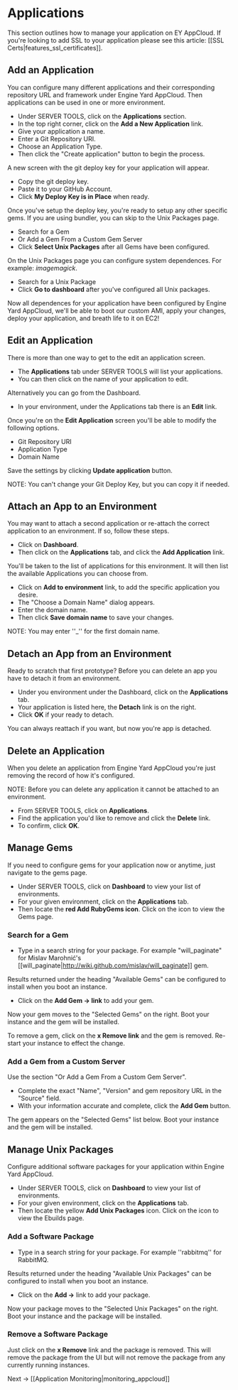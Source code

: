 # Applications

This section outlines how to manage your application on EY AppCloud. If you're looking to add SSL to your application please see this article: [[SSL Certs|features_ssl_certificates]].

## Add an Application

You can configure many different applications and their corresponding repository URL and framework under Engine Yard AppCloud.  Then applications can be used in one or more environment.

  - Under SERVER TOOLS, click on the **Applications** section.
  - In the top right corner, click on the **Add a New Application** link.
  - Give your application a name.
  - Enter a Git Repository URI.
  - Choose an Application Type.
  - Then click the "Create application" button to begin the process.

A new screen with the git deploy key for your application will appear.

  - Copy the git deploy key.
  - Paste it to your GitHub Account.
  - Click **My Deploy Key is in Place** when ready.

Once you've setup the deploy key, you're ready to setup any other specific gems. If you are using bundler, you can skip to the Unix Packages page.

  * Search for a Gem
  * Or Add a Gem From a Custom Gem Server
  * Click **Select Unix Packages** after all Gems have been configured.

On the Unix Packages page you can configure system dependences.  For example: *imagemagick*.

  * Search for a Unix Package
  * Click **Go to dashboard** after you've configured all Unix packages.

Now all dependences for your application have been configured by Engine Yard AppCloud, we'll be able to boot our custom AMI, apply your changes, deploy your application, and breath life to it on EC2!

## Edit an Application

There is more than one way to get to the edit an application screen.

  * The **Applications** tab under SERVER TOOLS will list your applications.
  * You can then click on the name of your application to edit.

Alternatively you can go from the Dashboard.

  * In your environment, under the Applications tab there is an **Edit** link.

Once you're on the **Edit Application** screen you'll be able to modify the following options.

  * Git Repository URI
  * Application Type
  * Domain Name

Save the settings by clicking **Update application** button.

NOTE: You can't change your Git Deploy Key, but you can copy it if needed.

## Attach an App to an Environment

You may want to attach a second application or re-attach the correct application to an environment.  If so, follow these steps.

  - Click on **Dashboard**.
  - Then click on the **Applications** tab, and click the **Add Application** link. 

You'll be taken to the list of applications for this environment.  It will then list the available Applications you can choose from.

  - Click on **Add to environment** link, to add the specific application you desire.
  - The "Choose a Domain Name" dialog appears.
  - Enter the domain name.
  - Then click **Save domain name** to save your changes.

NOTE: You may enter ''_'' for the first domain name.

## Detach an App from an Environment

Ready to scratch that first prototype?  Before you can delete an app you have to detach it from an environment.

  - Under you environment under the Dashboard, click on the **Applications** tab.
  - Your application is listed here, the **Detach** link is on the right.
  - Click **OK** if your ready to detach.

You can always reattach if you want, but now you're app is detached.

## Delete an Application

When you delete an application from Engine Yard AppCloud you're just removing the record of how it's configured.

NOTE: Before you can delete any application it cannot be attached to an environment.

  - From SERVER TOOLS, click on **Applications**.
  - Find the application you'd like to remove and click the **Delete** link.
  - To confirm, click **OK**.

## Manage Gems

If you need to configure gems for your application now or anytime, just navigate to the gems page.

  - Under SERVER TOOLS, click on **Dashboard** to view your list of environments.
  - For your given environment, click on the **Applications** tab.
  - Then locate the **red Add RubyGems icon**. Click on the icon to view the Gems page.

### Search for a Gem


  * Type in a search string for your package. For example "will_paginate" for Mislav Marohnić's [[will_paginate|http://wiki.github.com/mislav/will_paginate]] gem.

Results returned under the heading "Available Gems" can be configured to install when you boot an instance.

  * Click on the **Add Gem -> link** to add your gem.

Now your gem moves to the "Selected Gems" on the right. Boot your instance and the gem will be installed.

To remove a gem, click on the **x Remove link** and the gem is removed. Re-start your instance to effect the change.

### Add a Gem from a Custom Server


Use the section "Or Add a Gem From a Custom Gem Server".

  - Complete the exact "Name", "Version" and gem repository URL in the "Source" field.
  - With your information accurate and complete, click the **Add Gem** button.

The gem appears on the "Selected Gems" list below. Boot your instance and the gem will be installed.

## Manage Unix Packages

Configure additional software packages for your application within Engine Yard AppCloud.

  - Under SERVER TOOLS, click on **Dashboard** to view your list of environments.
  - For your given environment, click on the **Applications** tab.
  - Then locate the yellow **Add Unix Packages** icon.  Click on the icon to view the Ebuilds page.

### Add a Software Package

  * Type in a search string for your package.  For example ''rabbitmq'' for RabbitMQ.

Results returned under the heading "Available Unix Packages" can be configured to install when you boot an instance.

  * Click on the **Add ->** link to add your package.

Now your package moves to the "Selected Unix Packages" on the right.  Boot your instance and the package will be installed.

### Remove a Software Package

Just click on the **x Remove** link and the package is removed.  This will remove the package from the UI but will not remove the package from any currently running instances.


Next -> [[Application Monitoring|monitoring_appcloud]]
